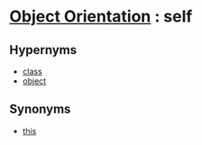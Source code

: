 # [Object Orientation][1] : self

## Hypernyms

  - [class](class.md)
  - [object](object.md)

## Synonyms

  - [this](this.md)

[1]: README.md
